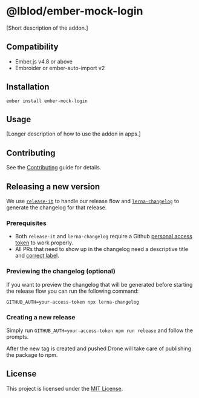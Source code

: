 # @lblod/ember-mock-login

[Short description of the addon.]

## Compatibility

- Ember.js v4.8 or above
- Embroider or ember-auto-import v2

## Installation

```
ember install ember-mock-login
```

## Usage

[Longer description of how to use the addon in apps.]

## Contributing

See the [Contributing](CONTRIBUTING.md) guide for details.

## Releasing a new version
We use [`release-it`](https://github.com/release-it/release-it) to handle our release flow and [`lerna-changelog`](https://github.com/lerna/lerna-changelog) to generate the changelog for that release.

### Prerequisites
- Both `release-it` and `lerna-changelog` require a Github [personal access token](https://docs.github.com/en/authentication/keeping-your-account-and-data-secure/creating-a-personal-access-token) to work properly.
- All PRs that need to show up in the changelog need a descriptive title and [correct label](https://github.com/lerna/lerna-changelog).

### Previewing the changelog (optional)
If you want to preview the changelog that will be generated before starting the release flow you can run the following command:

`GITHUB_AUTH=your-access-token npx lerna-changelog`

### Creating a new release
Simply run `GITHUB_AUTH=your-access-token npm run release` and follow the prompts.

After the new tag is created and pushed Drone will take care of publishing the package to npm.

## License

This project is licensed under the [MIT License](LICENSE.md).
